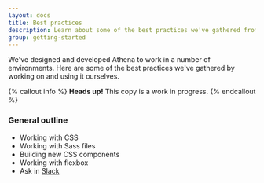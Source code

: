 ```yaml
---
layout: docs
title: Best practices
description: Learn about some of the best practices we've gathered from working on and using Athena ourselves.
group: getting-started
---
```


We've designed and developed Athena to work in a number of environments. Here are some of the best practices we've gathered by working on and using it ourselves.

{% callout info %}
**Heads up!** This copy is a work in progress.
{% endcallout %}

### General outline
- Working with CSS
- Working with Sass files
- Building new CSS components
- Working with flexbox
- Ask in [Slack](https://ucf-wp.slack.com/messages/#prj-athena-framework/)

